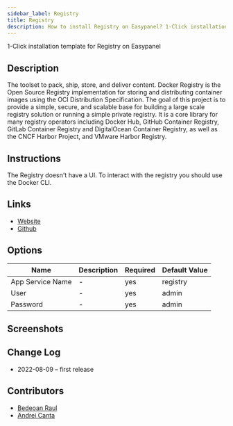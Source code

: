 ```yaml
---
sidebar_label: Registry
title: Registry
description: How to install Registry on Easypanel? 1-Click installation template for Registry on Easypanel
---
```


<!-- generated -->

1-Click installation template for Registry on Easypanel

## Description

The toolset to pack, ship, store, and deliver content. Docker Registry is the Open Source Registry implementation for storing and distributing container images using the OCI Distribution Specification. The goal of this project is to provide a simple, secure, and scalable base for building a large scale registry solution or running a simple private registry. It is a core library for many registry operators including Docker Hub, GitHub Container Registry, GitLab Container Registry and DigitalOcean Container Registry, as well as the CNCF Harbor Project, and VMware Harbor Registry.

## Instructions

The Registry doesn't have a UI. To interact with the registry you should use the Docker CLI.

## Links

- [Website](https://hub.docker.com/_/registry)
- [Github](https://github.com/distribution/distribution)

## Options

Name | Description | Required | Default Value
-|-|-|-
App Service Name | - | yes | registry
User | - | yes | admin
Password | - | yes | admin

## Screenshots


## Change Log

- 2022-08-09 – first release

## Contributors

- [Bedeoan Raul](https://github.com/bedeoan)
- [Andrei Canta](https://github.com/deiucanta)
